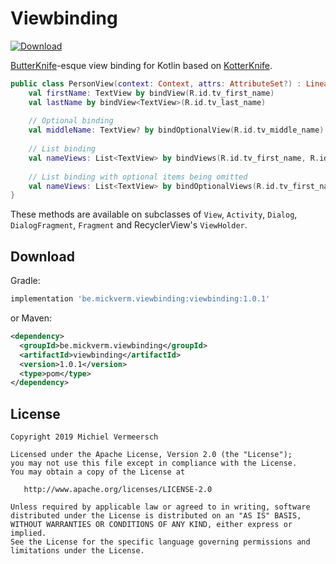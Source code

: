 Viewbinding
===========
[ ![Download](https://api.bintray.com/packages/mickverm/maven/Viewbinding/images/download.svg) ](https://bintray.com/mickverm/maven/Viewbinding/_latestVersion)

[ButterKnife][1]-esque view binding for Kotlin based on [KotterKnife][2].

```kotlin
public class PersonView(context: Context, attrs: AttributeSet?) : LinearLayout(context, attrs){
	val firstName: TextView by bindView(R.id.tv_first_name)
	val lastName by bindView<TextView>(R.id.tv_last_name)
	
	// Optional binding
	val middleName: TextView? by bindOptionalView(R.id.tv_middle_name)
	
	// List binding
	val nameViews: List<TextView> by bindViews(R.id.tv_first_name, R.id.tv_last_name)
	
	// List binding with optional items being omitted
	val nameViews: List<TextView> by bindOptionalViews(R.id.tv_first_name, R.id.tv_middle_name, R.id.tv_last_name)
}
```

These methods are available on subclasses of `View`, `Activity`, `Dialog`, `DialogFragment`, `Fragment` and RecyclerView's `ViewHolder`.

Download
--------

Gradle:
````groovy
implementation 'be.mickverm.viewbinding:viewbinding:1.0.1'
````

or Maven:
````xml
<dependency>
  <groupId>be.mickverm.viewbinding</groupId>
  <artifactId>viewbinding</artifactId>
  <version>1.0.1</version>
  <type>pom</type>
</dependency>
````

License
-------

    Copyright 2019 Michiel Vermeersch

    Licensed under the Apache License, Version 2.0 (the "License");
    you may not use this file except in compliance with the License.
    You may obtain a copy of the License at

       http://www.apache.org/licenses/LICENSE-2.0

    Unless required by applicable law or agreed to in writing, software
    distributed under the License is distributed on an "AS IS" BASIS,
    WITHOUT WARRANTIES OR CONDITIONS OF ANY KIND, either express or implied.
    See the License for the specific language governing permissions and
    limitations under the License.


[1]: https://jakewharton.github.io/butterknife
[2]: https://github.com/JakeWharton/kotterknife

